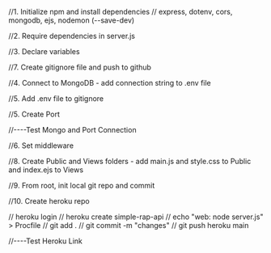 //1. Initialize npm and install dependencies
// express, dotenv, cors, mongodb, ejs, nodemon (--save-dev)

//2. Require dependencies in server.js

//3. Declare variables

//7. Create gitignore file and push to github

//4. Connect to MongoDB - add connection string to .env file

//5. Add .env file to gitignore

//5. Create Port

//----Test Mongo and Port Connection

//6. Set middleware

//8. Create Public and Views folders - add main.js and style.css to Public and index.ejs to Views

//9. From root, init local git repo and commit

//10. Create heroku repo

// heroku login
// heroku create simple-rap-api
// echo "web: node server.js" > Procfile
// git add . 
// git commit -m "changes"
// git push heroku main

//----Test Heroku Link
